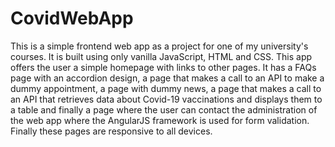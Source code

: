 # CovidWebApp

This is a simple frontend web app as a project for one of my university's courses. It is built using only vanilla JavaScript, HTML and CSS.
This app offers the user a simple homepage with links to other pages. It has a FAQs page with an accordion design, a page that makes a call to an API to make a dummy appointment,
a page with dummy news, a page that makes a call to an API that retrieves data about Covid-19 vaccinations and displays them to a table and finally a page where the user can contact the 
administration of the web app where the AngularJS framework is used for form validation. Finally these pages are responsive to all devices. 

